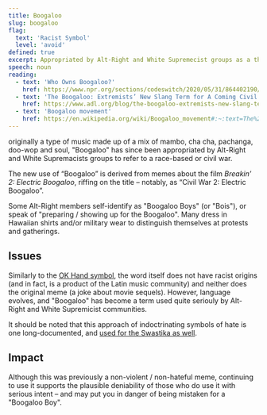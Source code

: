 ```yaml
---
title: Boogaloo
slug: boogaloo
flag:
  text: 'Racist Symbol'
  level: 'avoid'
defined: true
excerpt: Appropriated by Alt-Right and White Supremecist groups as a thinly veiled code for a race-based or civil war, boogaloo was originally both a dance and musical genre.
speech: noun
reading:
  - text: 'Who Owns Boogaloo?'
    href: https://www.npr.org/sections/codeswitch/2020/05/31/864402190/who-owns-boogaloo
  - text: 'The Boogaloo: Extremists’ New Slang Term for A Coming Civil War'
    href: https://www.adl.org/blog/the-boogaloo-extremists-new-slang-term-for-a-coming-civil-war
  - text: 'Boogaloo movement'
    href: https://en.wikipedia.org/wiki/Boogaloo_movement#:~:text=The%20Boogaloo%20movement%2C%20members%20of,they%20call%20the%20%22boogaloo%22.
---
```


originally a type of music made up of a mix of mambo, cha cha, pachanga, doo-wop and soul, "Boogaloo" has since been appropriated by Alt-Right and White Supremacists groups to refer to a race-based or civil war.

The new use of “Boogaloo” is derived from memes about the film _Breakin’ 2: Electric Boogaloo_, riffing on the title – notably, as “Civil War 2: Electric Boogaloo”.

Some Alt-Right members self-identify as "Boogaloo Boys" (or "Bois"), or speak of "preparing / showing up for the Boogaloo". Many dress in Hawaiian shirts and/or military wear to distinguish themselves at protests and gatherings.

## Issues

Similarly to the [OK Hand symbol](/definitions/ok-hand.md), the word itself does not have racist origins (and in fact, is a product of the Latin music community) and neither does the original meme (a joke about movie sequels). However, language evolves, and "Boogaloo" has become a term used quite seriouly by Alt-Right and White Supremicist communities.

It should be noted that this approach of indoctrinating symbols of hate is one long-documented, and [used for the Swastika as well](https://theconversation.com/how-nazis-twisted-the-swastika-into-a-symbol-of-hate-83020).

## Impact

Although this was previously a non-violent / non-hateful meme, continuing to use it supports the plausible deniability of those who do use it with serious intent – and may put you in danger of being mistaken for a "Boogaloo Boy".
